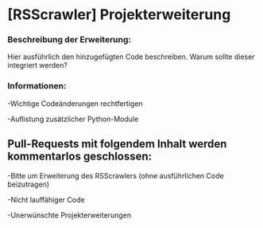 # [RSScrawler] Projekterweiterung

### Beschreibung der Erweiterung:

Hier ausführlich den hinzugefügten Code beschreiben. Warum sollte dieser integriert werden?

### Informationen:

-Wichtige Codeänderungen rechtfertigen

-Auflistung zusätzlicher Python-Module

## Pull-Requests mit folgendem Inhalt werden kommentarlos geschlossen:

-Bitte um Erweiterung des RSScrawlers (ohne ausführlichen Code beizutragen)

-Nicht lauffähiger Code

-Unerwünschte Projekterweiterungen
